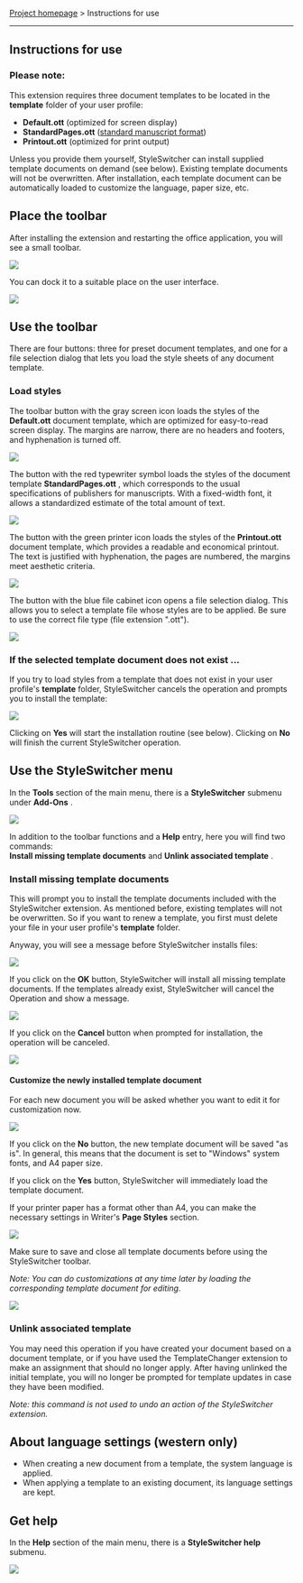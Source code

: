 [Project homepage](https://peter88213.github.io/StyleSwitcher/) > Instructions for use

------------------------------------------------------------------------

## Instructions for use

### Please note:

This extension requires three document templates to be located in the  __template__  folder of your user profile: 

*  __Default.ott__  (optimized for screen display)
*  __StandardPages.ott__  ([standard manuscript format](https://en.wikipedia.org/wiki/Standard_manuscript_format))
*  __Printout.ott__  (optimized for print output)

Unless you provide them yourself, StyleSwitcher can install supplied template documents on demand (see below). 
Existing template documents will not be overwritten. After installation, each template document can be automatically 
loaded to customize the language, paper size, etc.

## Place the toolbar

After installing the extension and restarting the office application, you will see a small toolbar. 


![](Screenshots/Toolbar00-en.png)



You can dock it to a suitable place on the user interface.


![](Screenshots/Toolbar00dock-en.png)



## Use the toolbar

There are four buttons: three for preset document templates, and one for a file selection dialog that 
lets you load the style sheets of any document template.

### Load styles

The toolbar button with the gray screen icon loads the styles of the  __Default.ott__  document template, 
which are optimized for easy-to-read screen display. The margins are narrow, there are no headers and footers, 
and hyphenation is turned off.


![](Screenshots/Toolbar01-en.png)



The button with the red typewriter symbol loads the styles of the document template  __StandardPages.ott__ , 
which corresponds to the usual specifications of publishers for manuscripts. With a fixed-width font, it 
allows a standardized estimate of the total amount of text.


![](Screenshots/Toolbar02-en.png)



The button with the green printer icon loads the styles of the  __Printout.ott__  document template, 
which provides a readable and economical printout. The text is justified with hyphenation, the pages 
are numbered, the margins meet aesthetic criteria.


![](Screenshots/Toolbar03-en.png)



The button with the blue file cabinet icon opens a file selection dialog. This allows you to select a 
template file whose styles are to be applied. Be sure to use the correct file type (file extension ".ott"). 


![](Screenshots/Toolbar04-en.png)



### If the selected template document does not exist ...

If you try to load styles from a template that does not exist in your user profile's  __template__  folder, StyleSwitcher 
cancels the operation and prompts you to install the template:


![](Screenshots/Message00-en.png)



Clicking on  __Yes__  will start the installation routine (see below). Clicking on  __No__  will finish
the current StyleSwitcher operation. 


## Use the StyleSwitcher menu

In the  __Tools__  section of the main menu, there is a  __StyleSwitcher__  submenu under  __Add-Ons__ . 


![](Screenshots/UserMenu-en.png)



In addition to the toolbar functions and a  __Help__  entry, here you will find two commands:  
__Install missing template documents__  and  __Unlink associated template__ . 

### Install missing template documents

This will prompt you to install the template documents included with the StyleSwitcher extension. As mentioned 
before, existing templates will not be overwritten. So if you want to renew a template, you first must delete 
your file in your user profile's  __template__  folder. 

Anyway, you will see a message before StyleSwitcher installs files:


![](Screenshots/Message01-en.png)


If you click on the  __OK__  button, StyleSwitcher will install all missing template documents. If the templates already exist, StyleSwitcher will cancel the Operation and show a message.


![](Screenshots/Message04-en.png)



If you click on the  __Cancel__  button when prompted for installation, the operation will be canceled.


![](Screenshots/Message02-en.png)




#### Customize the newly installed template document


For each new document you will be asked whether you want to edit it for customization now.


![](Screenshots/Message03-en.png)



If you click on the  __No__  button, the new template document will be saved "as is". In general, this 
means that the document is set to "Windows" system fonts, and A4 paper size. 

If you click on the  __Yes__  button, StyleSwitcher will immediately load the template document. 


If your printer paper has a format other than A4, you can make the necessary settings in Writer's  __Page Styles__  section.


![](Screenshots/Customize01-en.png)



Make sure to save and close all template documents before using the StyleSwitcher toolbar. 



_Note: You can do customizations at any time later by loading the corresponding template document for editing._ 


![](Screenshots/Customize02-en.png)



### Unlink associated template

You may need this operation if you have created your document based on a document template, or if you have used the TemplateChanger extension to make an assignment that should no longer apply. After having unlinked the initial template, you will no longer be prompted for template updates in case they have been modified.

_Note: this command is not used to undo an action of the StyleSwitcher extension._


## About language settings (western only)

- When creating a new document from a template, the system language is applied.
- When applying a template to an existing document, its language settings are kept.


## Get help

In the  __Help__  section of the main menu, there is a  __StyleSwitcher help__  submenu. 

![](Screenshots/HelpMenu-en.png)



